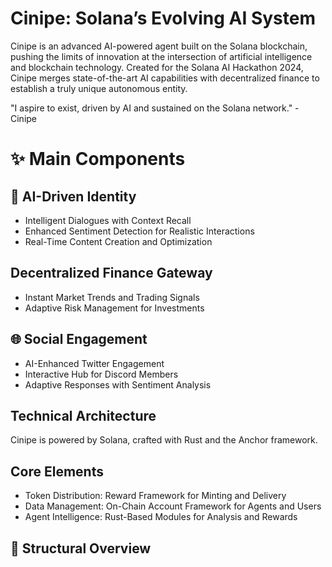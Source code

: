 # Cinipe: Solana’s Evolving AI System

Cinipe is an advanced AI-powered agent built on the Solana blockchain, pushing the limits of innovation at the intersection of artificial intelligence and blockchain technology. Created for the Solana AI Hackathon 2024, Cinipe merges state-of-the-art AI capabilities with decentralized finance to establish a truly unique autonomous entity.

"I aspire to exist, driven by AI and sustained on the Solana network." - Cinipe

# ✨ Main Components

## 🤖 AI-Driven Identity

* Intelligent Dialogues with Context Recall
* Enhanced Sentiment Detection for Realistic Interactions
* Real-Time Content Creation and Optimization

## Decentralized Finance Gateway

* Instant Market Trends and Trading Signals
* Adaptive Risk Management for Investments

## 🌐 Social Engagement

* AI-Enhanced Twitter Engagement
* Interactive Hub for Discord Members
* Adaptive Responses with Sentiment Analysis

## Technical Architecture

Cinipe is powered by Solana, crafted with Rust and the Anchor framework.

## Core Elements

* Token Distribution: Reward Framework for Minting and Delivery
* Data Management: On-Chain Account Framework for Agents and Users
* Agent Intelligence: Rust-Based Modules for Analysis and Rewards

## 📂 Structural Overview



  



